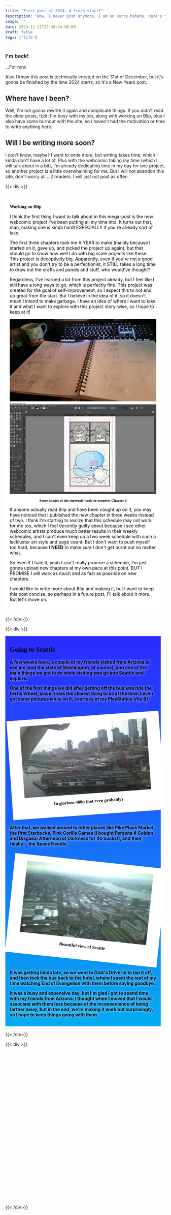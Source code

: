 ```yaml
---
title: "First post of 2024: A fresh start?"
description: "Wow, I never post anymore, I am so sorry hahaha. Here's to a New Year, I guess."
image: ""
date: 2023-12-31T22:39:54-08:00
draft: false
tags: ["life"]
---
```


### I'm back! 

...For now.

Also I know this post is technically created on the 31st of December, but it's gonna be finished by the time 2024 starts, so it's a New Years post.

## Where have I been?

Well, I'm not gonna rewrite it again and complicate things. If you didn't read the older posts, tl;dr: I'm busy with my job, along with working on Blip, plus I also have some burnout with the site, so I haven't had the motivation or time to write anything here.

## Will I be writing more soon?

I don't know, maybe? I want to write more, but writing takes time, which I kinda don't have a lot of. Plus with the webcomic taking my time (which I will talk about in a bit), I'm already dedicating time in my day for one project, so another project is a little overwhelming for me. But I will not abandon this site, don't worry all... 2 readers. I will just not post as often.

{{< div >}}
<div class="box-container" style="padding: 1em; background-color: white; color: black; text-shadow: none; margin-right: 1em;">
    <h2 style="font-family: 'Anime Ace'; font-size: 1em;">Working on Blip</h2>
    <p>I think the first thing I want to talk about in this mega-post is the new webcomic project I've been putting all my time into. It turns out that, man, making one is kinda hard! ESPECIALLY if you're already sort of lazy.</p>
    <p>The first three chapters took me A YEAR to make (mainly because I started on it, gave up, and picked the project up again), but that should go to show how well I do with big scale projects like these. This project is deceptively big. Apparently, even if you're not a good artist and you don't try to be a perfectionist, it STILL takes a long time to draw out the drafts and panels and stuff, who would've thought?</p>
    <p>Regardless, I've learned a lot from this project already, but I feel like I still have a long ways to go, which is perfectly fine. This project was created for the goal of self-improvement, so I expect this to not end up great from the start. But I believe in the idea of it, so it doesn't mean I intend to make garbage. I have an idea of where I want to take it and what I want to explore with this project story-wise, so I hope to keep at it!
    </p>
    <center>
        <a href="images/20231231_231547.jpg"><img class="post-image"src="images/20231231_231547.jpg"></a>
        <a href="images/krita.png"><img class="post-image"src="images/krita.png"></a>
        <b><p style="font-family: 'Anime Ace'; font-size: 0.8em;">Some images of the currently work-in-progress Chapter 6</p></b>
    </center>
    <p>If anyone actually read Blip and have been caught up on it, you may have noticed that I published the new chapter in three weeks instead of two. I think I'm starting to realize that this schedule may not work for me too, which I feel decently guilty about because I see other webcomic artists produce much better results in their weekly schedules, and I can't even keep up a two week schedule with such a lackluster art style and page count. But I don't want to push myself too hard, because I <b>NEED</b> to make sure I don't get burnt out no matter what.</p>
    <p>So even if I hate it, yeah I can't really promise a schedule, I'm just gonna upload new chapters at my own pace at this point. BUT I PROMISE I will work as much and as fast as possible on new chapters.</p>
    <p>I would like to write more about Blip and making it, but I want to keep this post concise, so perhaps in a future post, I'll talk about it more. But let's move on.</p>
</div>
</br>
{{< /div>}}

{{< div >}}
<div class="box-container" style="padding: 1em; background: rgb(2,0,36);
background: url('images/clouds.png') no-repeat, linear-gradient(180deg, rgba(2,0,36,1) 0%, rgba(42,42,255,1) 0%, rgba(3,171,241,1) 100%, rgba(0,212,255,1) 100%); background-size: contain; font-weight: bold; color: black; text-shadow: 1px 0 10px white; margin-right: 1em; padding-top: 0.1em;">
    <h2 style="font-family: 'Pacifico'; text-shadow: none;">Going to Seattle</h2>
    <p>A few weeks back, a couple of my friends visited from Arizona to see me (and the state of Washington, of course), and one of the main things we got to do while visiting was go into Seattle and explore.<p>
    <p>One of the first things we did after getting off the bus was ride the Ferris Wheel, since it was the closest thing to us at the time. I even got some pictures while on it, courtesy of my PlayStation Vita B)<p>
    </br>
    <center>
        <div style="background-color: white; transform: rotate(-4deg); padding: 20px; width: 440px;">
            <a href="images/vita1.jpg"><img class="post-image" style="width: 400px;" src="images/vita1.jpg"></a>
            <b><p style="font-family: 'Pacifico'; text-shadow: none;">In glorious 480p (not even probably)</p></b>
        </div>
    </center>
    </br>
    <p>After that, we walked around to other places like Pike Place Market, the first Starbucks, Pink Gorilla Games (I bought Persona 4 Golden and Disgaea: Afternoon of Darkness for 40 bucks!), and then, finally... the Space Needle.<p>
    </br>
    <center>
        <div style="background-color: white; transform: rotate(6deg); padding: 20px; width: 440px;">
            <a href="images/vita2.jpg"><img class="post-image" style="width: 400px;" src="images/vita2.jpg"></a>
            <b><p style="font-family: 'Pacifico'; text-shadow: none;">Beautiful view of Seattle</p></b>
        </div>
    </center>
    </br>
    <p>It was getting kinda late, so we went to Dick's Drive-In to top it off, and then took the bus back to the hotel, where I spent the rest of my time watching End of Evangelion with them before saying goodbye.<p>
    <p>It was a busy and expensive day, but I'm glad I got to spend time with my friends from Arizona. I thought when I moved that I would associate with them less because of the inconvenience of being farther away, but in the end, we're making it work out surprisingly, so I hope to keep things going with them.</p>
</div>
</br>
{{< /div>}}

{{< div >}}
<div class="box-container" style="color: white; margin-right: 1em;">
    <h2>A Reflection</h2>
    <p>The past year has been interesting, to say the least. I wasn't expecting to be back in Washington at all by the end of 2023, but here I am. That is probably the most significant aspect of this year, but there were other things too, such as me ramping up work on the website, starting my webcomic, graduating high school, etc. It's been a year with a lot of stuff going on, especially outside of my bubble too. Writers/actors strike, the attacks on Palestine, HENRY KISSINGER DEAD LETS GOOOOOOOOO, and more that I can't list off the top of my head. But I think through all this, I've slowly begun to learn more about the world and improve myself as a person through it, learning how to deal with more political and sensitive topics, educating myself on important social subjects, and also more personal things, like utilizing new methods to increase my productivity.</p>

    <p>I don't like making promises to myself like with New Years Resolutions and all that because I won't keep them, but if there's one goal I have in mind this year, it's to become a more productive person through my personal projects like my webcomic or my site, and to maintain a balance of that and my life. I think if I can figure that out, than I would be pretty satisfied with myself this year.<p>
    </br>

    <p>...I say this a lot, but I'm starting to ramble now. It's 1am in 2024, I think it's time for me to hit the hay.</p>

    <p>Good night, reader. And Happy New Year. :)</p>
</div>
{{< /div>}}